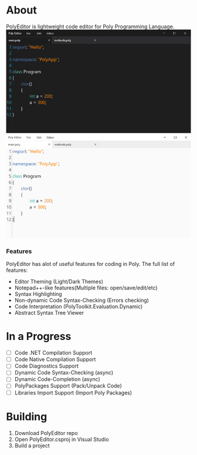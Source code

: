 # About
PolyEditor is lightweight code editor for Poly Programming Language.
![Dark Theme SS](https://raw.githubusercontent.com/PolyLanguage/PolyEditor/master/docs/img/darktheme.PNG)
![Light Theme SS](https://raw.githubusercontent.com/PolyLanguage/PolyEditor/master/docs/img/lighttheme.PNG)
### Features
PolyEditor has alot of useful features for coding in Poly. The full list of features:
- Editor Theming (Light/Dark Themes)
- Notepad++-like features(Multiple files: open/save/edit/etc)
- Syntax Highlighting
- Non-dynamic Code Syntax-Checking (Errors checking)
- Code Interpretation (PolyToolkit.Evaluation.Dynamic)
- Abstract Syntax Tree Viewer
# In a Progress
- [ ] Code .NET Compilation Support
- [ ] Code Native Compilation Support
- [ ] Code Diagnostics Support
- [ ] Dynamic Code Syntax-Checking (async)
- [ ] Dynamic Code-Completion (async)
- [ ] PolyPackages Support (Pack/Unpack Code)
- [ ] Libraries Import Support (Import Poly Packages)
# Building
1. Download PolyEditor repo
2. Open PolyEditor.csproj in Visual Studio
3. Build a project
